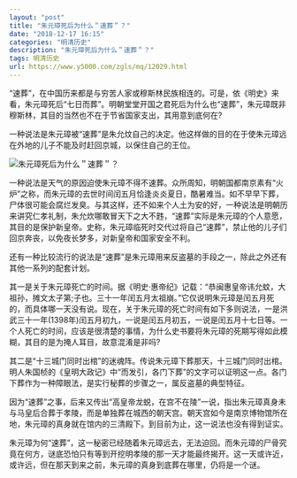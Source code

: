 ```yaml
---
layout: "post"
title: "朱元璋死后为什么＂速葬＂？"
date: "2018-12-17 16:15"
categories: "明清历史"
description: "朱元璋死后为什么＂速葬＂？"
tags: 明清历史
url: https://www.y5000.com/zgls/mq/12029.html
---
```






“速葬”，在中国历来都是与穷苦人家或穆斯林民族相连的。可是，依《明史》来看，朱元璋死后“七日而葬”。明朝堂堂开国之君死后为什么也“速葬”，朱元璋既非穆斯林，其目的当然也不在于节省国家支出，其用意到底何在?

一种说法是朱元璋被“速葬”是朱允炆自己的决定。他这样做的目的在于使朱元璋远在外地的儿子不能及时赶回京城，以保住自己的王位。

![朱元璋死后为什么＂速葬＂？](/uploads/allimg/170203/6-1F20314104S60.JPG)

一种说法是天气的原因迫使朱元璋不得不速葬。众所周知，明朝国都南京素有“火炉”之称，而朱元璋的去世时间闰五月恰逢炎炎夏日，酷暑难当。如不早早下葬，尸体很可能会腐烂发臭。与其这样，还不如来个人土为安的好，一种说法是明朝历来讲究仁孝礼制，朱允炊哪敢冒天下之大不韪，“速葬”实际是朱元璋的个人意愿，其目的是保护新皇帝。史称，朱元璋临死时交代过将自己“速葬”，禁止他的儿子们回京奔丧，以免夜长梦多，对新皇帝和国家安全不利。

还有一种比较流行的说法是“速葬”是朱元璋用来反盗墓的手段之一，除此之外还有其他一系列的配套计划。

其一是关于朱元璋死亡的时间。据《明史·惠帝纪》记载：“恭闽惠皇帝讳允蚊，大祖孙，摊文太子第;子也。三十一年闰五月太祖崩。”它仅说明朱元璋是闰五月死的，而具体哪一天没有说。现在，关于朱元璋的死亡时间有如下多则说法，一是洪武三十一年(1398年)闰五月初九，一说是闰五月初五，一说是闰五月十七日等。一个人死亡的时间，应该是很清楚的事情，为什么史书要将朱元璋的死期写得如此模糊，其目的是为掩人耳目，故意混淆是非吗?

其二是“十三城门同时出棺”的迷魂阵。传说朱元璋下葬那天，十三城门同时出棺。明人朱国桢的《皇明大政记》中“而发引，各门下葬”的文字可以证明这一点。各门下葬作为一种障眼法，是实行秘葬的步骤之一，属反盗墓的典型特征。

因为“速葬”之事，后来又传出“高皇帝龙蜕，在宫不在陵”一说，指出朱元璋真身未与马皇后合葬于孝陵，而是单独葬在城西的朝天宫。朝天宫如今是南京博物馆所在地，朱元璋的真身就在馆内的三清殿下。到目前为止，这一说法也没有得到证实。

朱元璋为何“速葬”，这一秘密已经随着朱元璋远去，无法迫回。而朱元璋的尸骨究竟在何方，谜底恐怕只有等到开挖明孝陵的那一天才能最终揭开。这一天或许近，或许远，但在那天到来之前，朱元璋的真身到底葬在哪里，仍将是一个谜。
